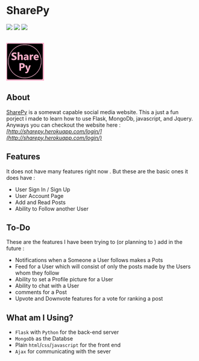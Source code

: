 # SharePy
<img src = "https://img.shields.io/github/issues/S-B-7/SharePy?color=rgb%2877%2C%2014%2C%2077%29&logoColor=rgb%2844%2C%2043%2C%2043%29&style=flat-square">  <img src = "https://img.shields.io/github/stars/S-B-7/SharePy?color=rgb%2877%2C%2014%2C%2077%29&style=flat-square" />   <img src = "https://img.shields.io/github/forks/S-B-7/SharePy?color=rgb%2877%2C%2014%2C%2077%29&style=flat-square" />

<br />  
<img src = "./front-end/build/logo192.png" width = 100  height = 100/>


## About

[SharePy](http://sharepy.herokuapp.com/login/) is a somewat capable social media website. This a just a fun porject i made to learn how to use Flask, MongoDb, javascript, and Jquery. Anyways you can checkout the website  here : _[http://sharepy.herokuapp.com/login/](http://sharepy.herokuapp.com/login/)_


## Features 

It does not have many features right now . But these are the basic ones  it does have :

- User Sign In / Sign Up
- User Account Page
- Add and Read Posts 
- Ability to Follow another User

## To-Do
These are the features I have been trying to (or planning to ) add in the future : 

- Notifications when a Someone a User follows makes a Pots
- Feed for a User which will consist of only the posts made by the Users whom they follow
- Ability to set a Profile picture for a User
- Ability to chat with a User
- comments for a Post
- Upvote and Downvote features for a vote for ranking a post

## What am I Using? 

- `Flask` with `Python` for the back-end server
- `MongoDb` as the Databse 
- Plain `html`/`css`/`javascript` for the front end
- `Ajax` for communicating with the sever



